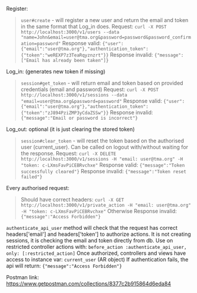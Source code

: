 Register:
> `user#create` - will register a new user and return the email and token in the same format that Log_in does.
Request: `curl -X POST http://localhost:3000/v1/users --data "name=John&email=user@tma.org&password=password&password_confirmation=password"`
Response valid: `{"user":{"email":"user@tma.org"},"authentication_token":{"token":"weREXP7z3TeaRqyznzrt"}}`
Response invalid: `{"message":["Email has already been taken"]}`

Log_in: (generates new token if missing)
>`session#get_token` - will return email and token based on provided credentials (email and password)
Request: `curl -X POST http://localhost:3000/v1/sessions --data "email=user@tma.org&password=password"`
Response valid: `{"user":{"email":"user@tma.org"},"authentication_token":{"token":"zJ894PziZMP3yCdaZSSw"}}`
Response invalid: `{"message":"Email or password is incorrect"}`

Log_out: optional (it is just clearing the stored token)
>`session#clear_token` - will reset the token based on the authorised user (current_user). Can be called on logout with/without waiting for the response.
Request: `curl -X DELETE http://localhost:3000/v1/sessions -H "email: user@tma.org" -H "token: c-LXmsFavPiCEBRvchxe"`
Response valid: `{"message":"Token successfully cleared"}`
Response invalid: `{"message":"Token reset failed"}`

Every authorised request:
>Should have correct headers:
`curl -X GET http://localhost:3000/v1/private_action -H "email: user@tma.org" -H "token: c-LXmsFavPiCEBRvchxe"`
Otherwise Response invalid: `{"message":"Access Forbidden"}`

`authenticate_api_user` method will check that the request has correct headers['email'] and headers['token'] to authorize actions. It is not creating sessions, it is checking the email and token directly from db.
Use on restricted controller actions with:  `before_action :authenticate_api_user, only: [:restricted_action]`
Once authorized, controllers and views have access to instance var: `current_user` (AR object)
If authentication fails, the api will return: `{"message":"Access Forbidden"}`

Postman link: https://www.getpostman.com/collections/8377c2b915864d6eda84
